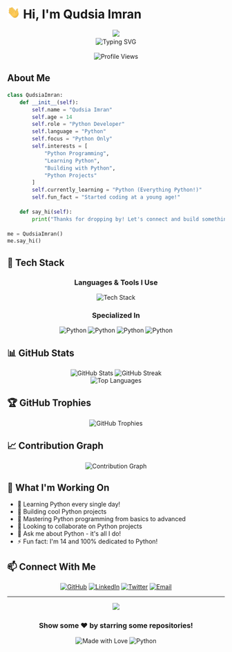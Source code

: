 # <img src="https://raw.githubusercontent.com/ABSphreak/ABSphreak/master/gifs/Hi.gif" width="30px"> Hi, I'm Qudsia Imran

<div align="center">
  <img src="https://capsule-render.vercel.app/api?type=waving&color=gradient&customColorList=6,11,20&height=200&section=header&text=Qudsia%20Imran&fontSize=80&fontColor=fff&animation=fadeIn&fontAlignY=35&desc=14%20Year%20Old%20Python%20Developer&descAlignY=55&descSize=25" />
</div>

<div align="center">
  <img src="https://readme-typing-svg.herokuapp.com?font=Fira+Code&size=28&duration=3000&pause=1000&color=3776AB&center=true&vCenter=true&width=600&lines=14+Year+Old+Python+Developer;100%25+Focused+on+Python;Learning+Python+Every+Day;Python+is+My+Passion!" alt="Typing SVG" />
</div>

<br/>

<div align="center">
  <img src="https://komarev.com/ghpvc/?username=qudsiaimran&label=Profile%20Views&color=3776AB&style=for-the-badge" alt="Profile Views" />
</div>

## About Me

```python
class QudsiaImran:
    def __init__(self):
        self.name = "Qudsia Imran"
        self.age = 14
        self.role = "Python Developer"
        self.language = "Python"
        self.focus = "Python Only"
        self.interests = [
            "Python Programming",
            "Learning Python",
            "Building with Python",
            "Python Projects"
        ]
        self.currently_learning = "Python (Everything Python!)"
        self.fun_fact = "Started coding at a young age!"
    
    def say_hi(self):
        print("Thanks for dropping by! Let's connect and build something amazing!")

me = QudsiaImran()
me.say_hi()
```

## 🚀 Tech Stack

<div align="center">

### Languages & Tools I Use

<img src="https://skillicons.dev/icons?i=python,git,github,vscode,jupyter,anaconda&theme=dark" alt="Tech Stack" />

### Specialized In

![Python](https://img.shields.io/badge/Python-3776AB?style=for-the-badge&logo=python&logoColor=white)
![Python](https://img.shields.io/badge/Only-Python-FFD43B?style=for-the-badge&logo=python&logoColor=blue)
![Python](https://img.shields.io/badge/Learning-Python-3776AB?style=for-the-badge&logo=python&logoColor=white)
![Python](https://img.shields.io/badge/Mastering-Python-FFD43B?style=for-the-badge&logo=python&logoColor=blue)

</div>

## 📊 GitHub Stats

<div align="center">
  <img src="https://github-readme-stats.vercel.app/api?username=qudsiaimran&show_icons=true&theme=tokyonight&hide_border=true&bg_color=1a1b27&title_color=70a5fd&icon_color=bf91f3&text_color=38bdae" alt="GitHub Stats" width="48%" />
  <img src="https://github-readme-streak-stats.herokuapp.com/?user=qudsiaimran&theme=tokyonight&hide_border=true&background=1a1b27&ring=70a5fd&fire=bf91f3&currStreakLabel=38bdae" alt="GitHub Streak" width="48%" />
</div>

<div align="center">
  <img src="https://github-readme-stats.vercel.app/api/top-langs/?username=qudsiaimran&layout=compact&theme=tokyonight&hide_border=true&bg_color=1a1b27&title_color=70a5fd&text_color=38bdae" alt="Top Languages" width="48%" />
</div>

## 🏆 GitHub Trophies

<div align="center">
  <img src="https://github-profile-trophy.vercel.app/?username=qudsiaimran&theme=tokyonight&no-frame=true&no-bg=true&row=1&column=7" alt="GitHub Trophies" />
</div>

## 📈 Contribution Graph

<div align="center">
  <img src="https://github-readme-activity-graph.vercel.app/graph?username=qudsiaimran&theme=tokyo-night&hide_border=true&bg_color=1a1b27&color=70a5fd&line=bf91f3&point=38bdae" alt="Contribution Graph" />
</div>



## 💼 What I'm Working On

- 🐍 Learning Python every single day!
- 🔭 Building cool Python projects
- 🌱 Mastering Python programming from basics to advanced
- 👯 Looking to collaborate on Python projects
- 💬 Ask me about Python - it's all I do!
- ⚡ Fun fact: I'm 14 and 100% dedicated to Python!

## 📫 Connect With Me

<div align="center">
  
[![GitHub](https://img.shields.io/badge/GitHub-181717?style=for-the-badge&logo=github&logoColor=white)](https://github.com/qudsiaimran)
[![LinkedIn](https://img.shields.io/badge/LinkedIn-0077B5?style=for-the-badge&logo=linkedin&logoColor=white)](https://linkedin.com/in/qudsiaimran)
[![Twitter](https://img.shields.io/badge/Twitter-1DA1F2?style=for-the-badge&logo=twitter&logoColor=white)](https://twitter.com/qudsiaimran)
[![Email](https://img.shields.io/badge/Email-D14836?style=for-the-badge&logo=gmail&logoColor=white)](mailto:your.email@example.com)

</div>

---

<div align="center">
  <img src="https://capsule-render.vercel.app/api?type=waving&color=gradient&customColorList=6,11,20&height=150&section=footer&text=Thanks%20For%20Visiting!&fontSize=40&fontColor=fff&animation=twinkling&fontAlignY=70" />
</div>

<div align="center">
  
### Show some ❤️ by starring some repositories!

![Made with Love](https://img.shields.io/badge/Made%20with-Love%20%E2%9D%A4%EF%B8%8F-red?style=for-the-badge)
![Python](https://img.shields.io/badge/Powered%20by-Python%20🐍-blue?style=for-the-badge)

</div>
